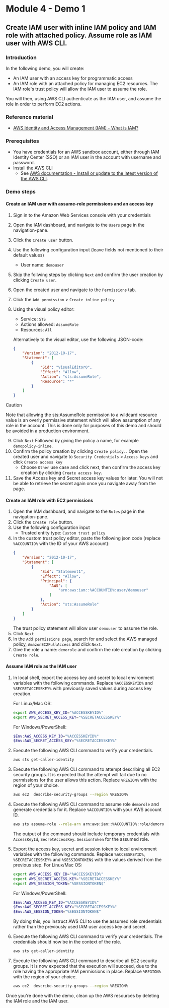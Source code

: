 # Module 4 - Demo 1
## Create IAM user with inline IAM policy and IAM role with attached policy. Assume role as IAM user with AWS CLI.

### Introduction
In the following demo, you will create: 
- An IAM user with an access key for programmatic access
- An IAM role with an attached policy for managing EC2 resources. The IAM role's trust policy will allow the IAM user to assume the role.

You will then, using AWS CLI authenticate as the IAM user, and assume the role in order to perform EC2 actions.

### Reference material
- [AWS Identity and Access Management (IAM) - What is IAM?](https://docs.aws.amazon.com/IAM/latest/UserGuide/introduction.html)

### Prerequisites
- You have credentials for an AWS sandbox account, either through IAM Identity Center (SSO) or an IAM user in the account with username and password.
- Install the AWS CLI
    - See [AWS documentation - Install or update to the latest version of the AWS CLI](https://docs.aws.amazon.com/cli/latest/userguide/getting-started-install.html).

### Demo steps

#### Create an IAM user with assume-role permissions and an access key
1. Sign in to the Amazon Web Services console with your credentials
2. Open the IAM dashboard, and navigate to the `Users` page in the navigation-pane.
3. Click the `Create user` button.
4. Use the following configuration input (leave fields not mentioned to their default values)
    - User name: `demouser`
5. Skip the follwing steps by clicking `Next` and confirm the user creation by clicking `Create user`.
6. Open the created user and navigate to the `Permissions` tab.
7. Click the `Add permission` > `Create inline policy`
8. Using the visual policy editor:
    - Service: `STS`
    - Actions allowed: `AssumeRole`
    - Resources: `All`

    Alternatively to the visual editor, use the following JSON-code:
    ```json
    {
        "Version": "2012-10-17",
        "Statement": [
            {
                "Sid": "VisualEditor0",
                "Effect": "Allow",
                "Action": "sts:AssumeRole",
                "Resource": "*"
            }
        ]
    }
    ````
> [!CAUTION]
> Note that allowing the sts:AssumeRole permission to a wildcard resource value is an overly permissive statement which will allow assumption of any role in the account. 
> This is done only for purposes of this demo and should be avoided in a production environment.

9. Click `Next` Followed by giving the policy a name, for example `demopolicy-inline`.
10. Confirm the policy creation by clicking `Create policy`.
. Open the created user and navigate to `Security Credentials` > `Access keys` and click `Create access key`
    - Choose `Other` use case and click next, then confirm the access key creation by clicking `Create access key`.
11. Save the Access key and Secret access key values for later. You will not be able to retrieve the secret again once you navigate away from the page.


#### Create an IAM role with EC2 permissions
1. Open the IAM dashboard, and navigate to the `Roles` page in the navigation-pane.
2. Click the `Create role` button.
3. Use the following configuration input
    - Trusted entity type: `Custom trust policy`
4. In the custom trust policy editor, paste the following json code (replace `%ACCOUNTID%` with the ID of your AWS account):
    ```json
    {
        "Version": "2012-10-17",
        "Statement": [
            {
                "Sid": "Statement1",
                "Effect": "Allow",
                "Principal": {
                    "AWS": [
                        "arn:aws:iam::%ACCOUNTID%:user/demouser"
                    ]
                },
                "Action": "sts:AssumeRole"
            }
        ]
    }
    ```
    The trust policy statement will allow user `demouser` to assume the role.
5. Click `Next`
6. In the `Add permissions page`, search for and select the AWS managed policy, `AmazonEC2FullAccess` and click `Next`.
7. Give the role a name: `demorole` and confirm the role creation by clicking `Create role`.

#### Assume IAM role as the IAM user
1. In local shell, export the access key and secret to local environment variables with the following commands. Replace `%ACCESSKEYID%` and `%SECRETACCESSKEY%` with previously saved values during access key creation.

    For Linux/Mac OS:
    ```bash
    export AWS_ACCESS_KEY_ID="%ACCESSKEYID%"
    export AWS_SECRET_ACCESS_KEY="%SECRETACCESSKEY%"
    ```

    For Windows/PowerShell:
    ```PowerShell
    $Env:AWS_ACCESS_KEY_ID="%ACCESSKEYID%"
    $Env:AWS_SECRET_ACCESS_KEY="%SECRETACCESSKEY%"
    ```

2. Execute the following AWS CLI command to verify your credentials.
    ```bash
    aws sts get-caller-identity
    ```

3. Execute the following AWS CLI command to attempt describing all EC2 security groups. It is expected that the attempt will fail due to no permissions for the user allows this action. Replace `%REGION%` with the region of your choice.
    ```bash
    aws ec2  describe-security-groups --region %REGION%
    ```

4. Execute the following AWS CLI command to assume role `demorole` and generate credentials for it. Replace `%ACCOUNTID%` with your AWS account ID.
    ```bash
    aws sts assume-role --role-arn arn:aws:iam::%ACCOUNTID%:role/demorole --role-session-name demorolesession
    ```
    The output of the command should include temporary credentials with `AccessKeyId`, `SecretAccessKey`. `SessionToken` for the assumed role.

5. Export the access key, secret and session token to local environment variables with the following commands. Replace `%ACCESSKEYID%`, `%SECRETACCESSKEY%` and `%SESSIONTOKEN$` with the values derived from the previous step.
    For Linux/Mac OS:
    ```bash
    export AWS_ACCESS_KEY_ID="%ACCESSKEYID%"
    export AWS_SECRET_ACCESS_KEY="%SECRETACCESSKEY%"
    export AWS_SESSION_TOKEN="%SESSIONTOKEN$"

    ```

    For Windows/PowerShell:
    ```PowerShell
    $Env:AWS_ACCESS_KEY_ID="%ACCESSKEYID%"
    $Env:AWS_SECRET_ACCESS_KEY="%SECRETACCESSKEY%"
    $Env:AWS_SESSION_TOKEN="%SESSIONTOKEN$"
    ```

    By doing this, you instruct AWS CLI to use the assumed role credentials rather than the previously used IAM user access key and secret.

6. Execute the following AWS CLI command to verify your credentials. The credentials should now be in the context of the role.
    ```bash
    aws sts get-caller-identity
    ```

7. Execute the following AWS CLI command to describe all EC2 security groups. It is now expected that the execution will succeed, due to the role having the appropriate IAM permissions in place. Replace `%REGION%` with the region of your choice.
    ```bash
    aws ec2  describe-security-groups --region %REGION%
    ```

Once you're done with the demo, clean up the AWS resources by deleting the IAM role and the IAM user.